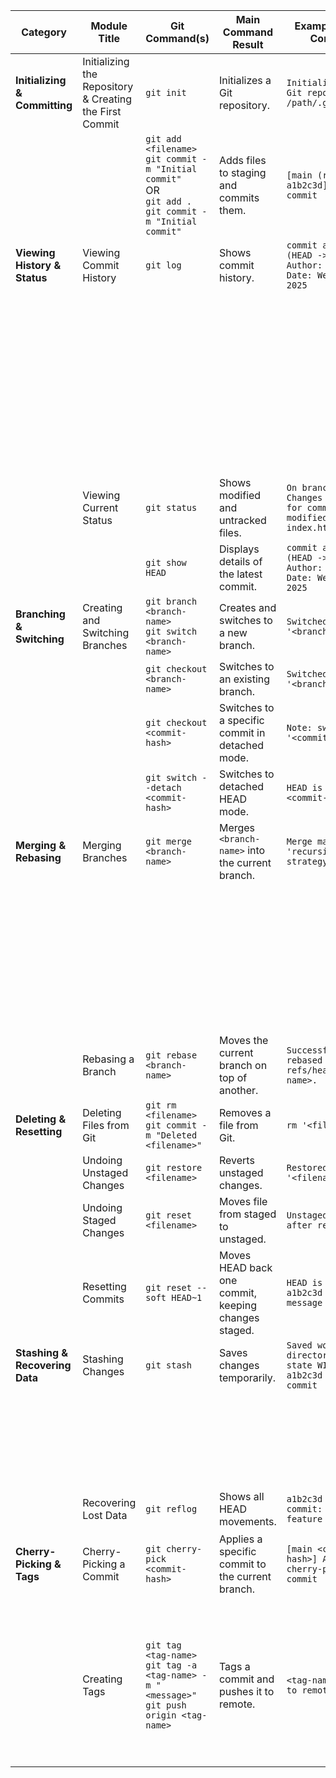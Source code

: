 | **Category** | **Module Title** | **Git Command(s)** | **Main Command Result** | **Example of Main Command** | **Subcommands** | **Subcommand Explanations** | **Example of Subcommand** |
|-------------|-----------------|--------------------|------------------|--------------------|----------------|------------------|--------------------|
| **Initializing & Committing** | Initializing the Repository & Creating the First Commit | `git init` | Initializes a Git repository. | `Initialized empty Git repository in /path/.git/` | N/A | N/A | N/A |
| | | `git add <filename>` <br> `git commit -m "Initial commit"` <br> OR <br> `git add .` <br> `git commit -m "Initial commit"` | Adds files to staging and commits them. | `[main (root-commit) a1b2c3d] Initial commit` | `git commit --amend` | Modify the last commit without creating a new one. | `Commit message modified.` |
| **Viewing History & Status** | Viewing Commit History | `git log` | Shows commit history. | `commit a1b2c3d (HEAD -> main) Author: John Doe Date: Wed Mar 12 2025` | `git log --oneline` | Shows commits in a condensed format. | `a1b2c3d Initial commit` |
| | | | | | `git log --graph` | Displays a graphical representation of the branches. Press q to exit. | <img src='https://github.com/user-attachments/assets/558cb3b3-38c0-4637-9fe5-b92898156868' width=200 />|
| | | | | | `git log -p` | Shows changes introduced in each commit. | `diff --git a/index.html b/index.html` |
| | Viewing Current Status | `git status` | Shows modified and untracked files. | `On branch main Changes not staged for commit: modified: index.html` | `git status -s` | Shows a short summary of the status. | ` M index.html` |
| | | `git show HEAD` | Displays details of the latest commit. | `commit a1b2c3d (HEAD -> main) Author: John Doe Date: Wed Mar 12 2025` | N/A | N/A | N/A |
| **Branching & Switching** | Creating and Switching Branches | `git branch <branch-name>` <br> `git switch <branch-name>` | Creates and switches to a new branch. | `Switched to branch '<branch-name>'` | `git branch -a` | Lists all local and remote branches. | `* main  new-feature` |
| | | `git checkout <branch-name>` | Switches to an existing branch. | `Switched to branch '<branch-name>'` | | | |
| | | `git checkout <commit-hash>` | Switches to a specific commit in detached mode. | `Note: switching to '<commit-hash>'.` | | | |
| | | `git switch --detach <commit-hash>` | Switches to detached HEAD mode. | `HEAD is now at <commit-hash>.` | | | |
| **Merging & Rebasing** | Merging Branches | `git merge <branch-name>` | Merges `<branch-name>` into the current branch. | `Merge made by the 'recursive' strategy.` | `git merge --abort` | Cancels the merge. | `Merge aborted.` |
| | | | | | `git merge --squash <branch-name>` | Combines all commits from the merged branch into one. | `Squash merge successful.` |
| | | | | | `git merge --ff <branch-name>` | Applies a fast-forward merge. | `Fast-forward merge complete.` |
| | | | | | `git merge --no-ff <branch-name>` | Forces a recursive merge. | `Merge with --no-ff strategy complete.` |
| | Rebasing a Branch | `git rebase <branch-name>` | Moves the current branch on top of another. | `Successfully rebased and updated refs/heads/<branch-name>.` | | | |
| **Deleting & Resetting** | Deleting Files from Git | `git rm <filename>` <br> `git commit -m "Deleted <filename>"` | Removes a file from Git. | `rm '<filename>'` | | | |
| | Undoing Unstaged Changes | `git restore <filename>` | Reverts unstaged changes. | `Restored '<filename>'` | | | |
| | Undoing Staged Changes | `git reset <filename>` | Moves file from staged to unstaged. | `Unstaged changes after reset:` | | | |
| | Resetting Commits | `git reset --soft HEAD~1` | Moves HEAD back one commit, keeping changes staged. | `HEAD is now at a1b2c3d Last commit message` | | | |
| **Stashing & Recovering Data** | Stashing Changes | `git stash` | Saves changes temporarily. | `Saved working directory and index state WIP on main: a1b2c3d Initial commit` | `git stash list` | Shows saved stashes. | `stash@{0}: WIP on main` |
| | | | | | `git stash pop` | Applies and removes the last stash. | `Dropped stash@{0}.` |
| | | | | | `git stash apply` | Applies the last stash but keeps it saved. | `Applied stash@{0}.` |
| | Recovering Lost Data | `git reflog` | Shows all HEAD movements. | `a1b2c3d HEAD@{0}: commit: Added new feature` | `git reflog expire --expire=now --all` | Clears the reflog history. | `Reflog cleared.` |
| **Cherry-Picking & Tags** | Cherry-Picking a Commit | `git cherry-pick <commit-hash>` | Applies a specific commit to the current branch. | `[main <commit-hash>] Applied cherry-picked commit` | `git cherry-pick --continue` | Continues cherry-picking after resolving conflicts. | `Cherry-pick continued.` |
| | | | | | `git cherry-pick --abort` | Cancels cherry-picking. | `Cherry-pick aborted.` |
| | Creating Tags | `git tag <tag-name>` <br> `git tag -a <tag-name> -m "<message>"` <br> `git push origin <tag-name>` | Tags a commit and pushes it to remote. | `<tag-name> pushed to remote` | `git tag -d <tag-name>` | Deletes a local tag. | `Deleted tag <tag-name>.` |
| | | | | | `git push --delete origin <tag-name>` | Deletes a remote tag. | `Deleted remote tag <tag-name>.` |

